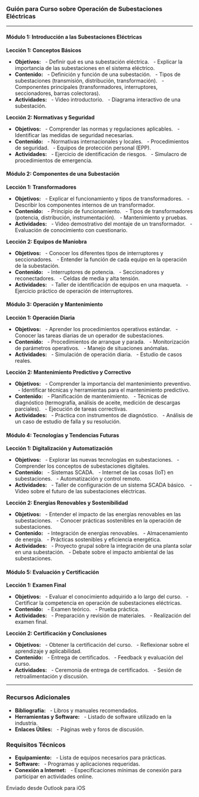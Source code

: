 
### Guión para Curso sobre Operación de Subestaciones Eléctricas

---

#### **Módulo 1: Introducción a las Subestaciones Eléctricas**

**Lección 1: Conceptos Básicos**
- **Objetivos:**
  - Definir qué es una subestación eléctrica.
  - Explicar la importancia de las subestaciones en el sistema eléctrico.
- **Contenido:**
  - Definición y función de una subestación.
  - Tipos de subestaciones (transmisión, distribución, transformación).
  - Componentes principales (transformadores, interruptores, seccionadores, barras colectoras).
- **Actividades:**
  - Video introductorio.
  - Diagrama interactivo de una subestación.

**Lección 2: Normativas y Seguridad**
- **Objetivos:**
  - Comprender las normas y regulaciones aplicables.
  - Identificar las medidas de seguridad necesarias.
- **Contenido:**
  - Normativas internacionales y locales.
  - Procedimientos de seguridad.
  - Equipos de protección personal (EPP).
- **Actividades:**
  - Ejercicio de identificación de riesgos.
  - Simulacro de procedimientos de emergencia.

#### **Módulo 2: Componentes de una Subestación**

**Lección 1: Transformadores**
- **Objetivos:**
  - Explicar el funcionamiento y tipos de transformadores.
  - Describir los componentes internos de un transformador.
- **Contenido:**
  - Principio de funcionamiento.
  - Tipos de transformadores (potencia, distribución, instrumentación).
  - Mantenimiento y pruebas.
- **Actividades:**
  - Video demostrativo del montaje de un transformador.
  - Evaluación de conocimiento con cuestionario.

**Lección 2: Equipos de Maniobra**
- **Objetivos:**
  - Conocer los diferentes tipos de interruptores y seccionadores.
  - Entender la función de cada equipo en la operación de la subestación.
- **Contenido:**
  - Interruptores de potencia.
  - Seccionadores y reconectadores.
  - Celdas de media y alta tensión.
- **Actividades:**
  - Taller de identificación de equipos en una maqueta.
  - Ejercicio práctico de operación de interruptores.

#### **Módulo 3: Operación y Mantenimiento**

**Lección 1: Operación Diaria**
- **Objetivos:**
  - Aprender los procedimientos operativos estándar.
  - Conocer las tareas diarias de un operador de subestaciones.
- **Contenido:**
  - Procedimientos de arranque y parada.
  - Monitorización de parámetros operativos.
  - Manejo de situaciones anómalas.
- **Actividades:**
  - Simulación de operación diaria.
  - Estudio de casos reales.

**Lección 2: Mantenimiento Predictivo y Correctivo**
- **Objetivos:**
  - Comprender la importancia del mantenimiento preventivo.
  - Identificar técnicas y herramientas para el mantenimiento predictivo.
- **Contenido:**
  - Planificación de mantenimiento.
  - Técnicas de diagnóstico (termografía, análisis de aceite, medición de descargas parciales).
  - Ejecución de tareas correctivas.
- **Actividades:**
  - Práctica con instrumentos de diagnóstico.
  - Análisis de un caso de estudio de falla y su resolución.

#### **Módulo 4: Tecnologías y Tendencias Futuras**

**Lección 1: Digitalización y Automatización**
- **Objetivos:**
  - Explorar las nuevas tecnologías en subestaciones.
  - Comprender los conceptos de subestaciones digitales.
- **Contenido:**
  - Sistemas SCADA.
  - Internet de las cosas (IoT) en subestaciones.
  - Automatización y control remoto.
- **Actividades:**
  - Taller de configuración de un sistema SCADA básico.
  - Video sobre el futuro de las subestaciones eléctricas.

**Lección 2: Energías Renovables y Sostenibilidad**
- **Objetivos:**
  - Entender el impacto de las energías renovables en las subestaciones.
  - Conocer prácticas sostenibles en la operación de subestaciones.
- **Contenido:**
  - Integración de energías renovables.
  - Almacenamiento de energía.
  - Prácticas sostenibles y eficiencia energética.
- **Actividades:**
  - Proyecto grupal sobre la integración de una planta solar en una subestación.
  - Debate sobre el impacto ambiental de las subestaciones.

#### **Módulo 5: Evaluación y Certificación**

**Lección 1: Examen Final**
- **Objetivos:**
  - Evaluar el conocimiento adquirido a lo largo del curso.
  - Certificar la competencia en operación de subestaciones eléctricas.
- **Contenido:**
  - Examen teórico.
  - Prueba práctica.
- **Actividades:**
  - Preparación y revisión de materiales.
  - Realización del examen final.

**Lección 2: Certificación y Conclusiones**
- **Objetivos:**
  - Obtener la certificación del curso.
  - Reflexionar sobre el aprendizaje y aplicabilidad.
- **Contenido:**
  - Entrega de certificados.
  - Feedback y evaluación del curso.
- **Actividades:**
  - Ceremonia de entrega de certificados.
  - Sesión de retroalimentación y discusión.

---

### Recursos Adicionales
- **Bibliografía:**
  - Libros y manuales recomendados.
- **Herramientas y Software:**
  - Listado de software utilizado en la industria.
- **Enlaces Útiles:**
  - Páginas web y foros de discusión.

### Requisitos Técnicos
- **Equipamiento:**
  - Lista de equipos necesarios para prácticas.
- **Software:**
  - Programas y aplicaciones requeridas.
- **Conexión a Internet:**
  - Especificaciones mínimas de conexión para participar en actividades online.



Enviado desde Outlook para iOS